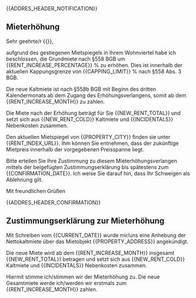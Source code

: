{{ADDRES_HEADER_NOTIFICATION}}

## Mieterhöhung

Sehr geehrte/r {{}},

aufgrund des gestiegenen Mietspiegels in Ihrem Wohnviertel habe ich beschlossen, die Grundmiete nach §558 BGB um {{RENT_INCREASE_PERCENTAGE}} % zu erhöhen. Dies ist innerhalb der aktuellen Kappungsgrenze von {{CAPPING_LIMIT}} % nach §558 Abs. 3 BGB.

Die neue Kaltmiete ist nach §558b BGB mit Beginn des dritten Kalendermonats ab dem Zugang des Erhöhungsverlangens, somit ab dem {{RENT_INCREASE_MONTH}} zu zahlen.

Die Miete nach der Erhöhung beträgt für Sie {{NEW_RENT_TOTAL}} und setzt sich aus {{NEW_RENT_COLD}} Kaltmiete und {{INCIDENTALS}} Nebenkosten zusammen.

Den aktuellen Mietspiegel von {{PROPERTY_CITY}} finden sie unter {{RENT_INDEX_URL}}. Ihm können Sie entnehmen, dass der zukünftige Mietpreis innerhalb der vorgegebenen Preisspanne liegt.

Bitte erteilen Sie Ihre Zustimmung zu diesem Mieterhöhungsverlangen mittels der beigefügten Zustimmungserklärung bis spätestens zum {{CONFIRMATION_DATE}}. Ich weise Sie darauf hin, dass Ihr Schweigen als Ablehnung gilt.

Mit freundlichen Grüßen

<div style="page-break-after: always;"></div>

{{ADDRES_HEADER_CONFIRMATION}}

## Zustimmungserklärung zur Mieterhöhung

Mit Schreiben vom {{CURRENT_DATE}} wurde mir/uns eine Anhebung der Nettokaltmiete über das
Mietobjekt {{PROPERTY_ADDRESS}} angekündigt.

Die neue Miete wird ab dem {{RENT_INCREASE_MONTH}} insgesamt {{NEW_RENT_TOTAL}} betragen und setzt sich aus {{NEW_RENT_COLD}} Kaltmiete und {{INCIDENTALS}} Nebenkosten zusammen.

Hiermit stimme ich/stimmen wir der Mieterhöhung zu. Die neue Gesamtmiete werde ich/werden wir
erstmals zum {{RENT_INCREASE_MONTH}} zahlen. 